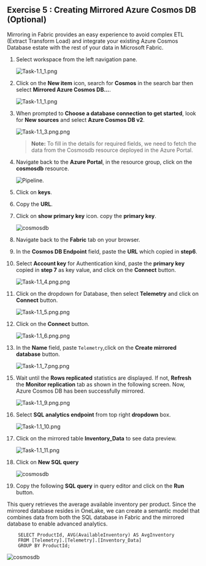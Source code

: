 ## Exercise 5 : Creating Mirrored Azure Cosmos DB (Optional)

Mirroring in Fabric provides an easy experience to avoid complex ETL (Extract Transform Load) and integrate your existing Azure Cosmos Database estate with the rest of your data in Microsoft Fabric.


1. Select **<inject key= "WorkspaceName" enableCopy="true"/>** workspace from the left navigation pane.

   ![Task-1.1_1.png](../media/p14.png)

2. Click on the **New item** icon, search for **Cosmos** in the search bar then select **Mirrored Azure Cosmos DB...**.

   ![Task-1.1_1.png](../media/p15.png)

3. When prompted to **Choose a database connection to get started**, look for **New sources** and select **Azure Cosmos DB v2**.

   ![Task-1.1_3.png.png](../media/p16.png)

    >**Note:** To fill in the details for required fields, we need to fetch the data from the Cosmosdb resource deployed in the Azure Portal.

4. Navigate back to the **Azure Portal**, in the resource group, click on the **cosmosdb** resource.

   ![Pipeline.](../media/p17.png)


5. Click on **keys**.

6. Copy the **URL**.

7. Click on **show primary key** icon. copy the **primary key**.

    ![cosmosdb](../media/p18.png)

8. Navigate back to the **Fabric** tab on your browser.

10. In the **Cosmos DB Endpoint** field, paste the **URL** which copied in **step6**.

11. Select **Account key** for Authentication kind, paste the **primary key** copied in **step 7** as key value, and click on the **Connect** button.

    ![Task-1.1_4.png.png](../media/p19.png)

12. Click on the dropdown for Database, then select **Telemetry** and click on **Connect** button.

    ![Task-1.1_5.png.png](../media/p20.png)

13. Click on the **Connect** button.

    ![Task-1.1_6.png.png](../media/p21.png)

14. In the **Name** field, paste ```Telemetry```,click on the **Create mirrored database** button.

    ![Task-1.1_7.png.png](../media/p22.png)

<!-- 15. Click on **Monitor replication** button to track the replication status.

![Task-1.1_8.png.png](media/Task-1.1_8.png) -->

15. Wait until the **Rows replicated** statistics are displayed. If not, **Refresh** the **Monitor replication** tab as shown in the following screen. Now, Azure Cosmos DB has been successfully mirrored.

    ![Task-1.1_9.png.png](../media/p23.png)

<!-- 17. Close the **Monitor replication** window. -->

<!-- ![Task-1.1_9.png.png](media/Task-1.1_9.png) -->

16. Select **SQL analytics endpoint** from top right **dropdown** box.

    ![Task-1.1_10.png](../media/p24.png)

17. Click on the mirrored table **Inventory_Data** to see data preview.

    ![Task-1.1_11.png](../media/p25.png)

18. Click on **New SQL query** 

    ![cosmosdb](../media/p26.png)

19. Copy the following **SQL query** in query editor and click on the **Run** button.

This query retrieves the average available inventory per product. Since the mirrored database resides in OneLake, we can create a semantic model that combines data from both the SQL database in Fabric and the mirrored database to enable advanced analytics.

```
    SELECT ProductId, AVG(AvailableInventory) AS AvgInventory
    FROM [Telemetry].[Telemetry].[Inventory_Data]
    GROUP BY ProductId;

```
  ![cosmosdb](../media/p27.png)
